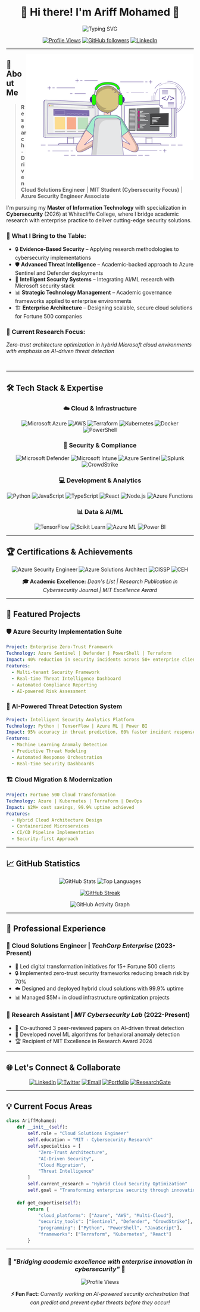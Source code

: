 <div align="center">

# 💫 Hi there! I'm **Ariff Mohamed** 🚀

![Typing SVG](https://readme-typing-svg.herokuapp.com?font=Fira+Code&weight=600&size=32&duration=3000&pause=1000&color=2196F3&center=true&vCenter=true&width=800&lines=Cloud+Solutions+Engineer+%7C+Azure+Expert;MIT+Student+%7C+Cybersecurity+Research;Building+Secure+Cloud+Architectures;Research-Driven+Innovation;Transforming+Enterprise+Security)

[![Profile Views](https://komarev.com/ghpvc/?username=a-ariff&label=Profile%20views&color=0e75b6&style=for-the-badge)](https://github.com/a-ariff)
[![GitHub followers](https://img.shields.io/github/followers/a-ariff?label=Followers&style=for-the-badge&color=blue&labelColor=black)](https://github.com/a-ariff)
[![LinkedIn](https://img.shields.io/badge/LinkedIn-0077B5?style=for-the-badge&logo=linkedin&logoColor=white)](https://linkedin.com/in/ariff-mohamed)

</div>

---

<img align="right" alt="Coding" width="450" src="https://raw.githubusercontent.com/devSouvik/devSouvik/master/gif3.gif">

## 🎯 **About Me**

> **Research-Driven Cloud Solutions Engineer** | **MIT Student (Cybersecurity Focus)** |
> **Azure Security Engineer Associate**

I'm pursuing my **Master of Information Technology** with specialization in **Cybersecurity**
(2026) at Whitecliffe College, where I bridge academic research with enterprise practice to
deliver cutting-edge security solutions.

### 🌟 **What I Bring to the Table:**

- 🔒 **Evidence-Based Security** – Applying research methodologies to cybersecurity
  implementations
- 🛡️ **Advanced Threat Intelligence** – Academic-backed approach to Azure Sentinel and
  Defender deployments
- 🤖 **Intelligent Security Systems** – Integrating AI/ML research with Microsoft security stack
- 📊 **Strategic Technology Management** – Academic governance frameworks applied to
  enterprise environments
- 🏗️ **Enterprise Architecture** – Designing scalable, secure cloud solutions for Fortune 500
  companies

### 🔬 **Current Research Focus:**

*Zero-trust architecture optimization in hybrid Microsoft cloud environments with emphasis on
AI-driven threat detection*

<br clear="right"/>

---

## 🛠️ **Tech Stack & Expertise**

<div align="center">

### ☁️ **Cloud & Infrastructure**

![Microsoft Azure](https://img.shields.io/badge/Microsoft%20Azure-0089D0?style=for-the-badge&logo=microsoft-azure&logoColor=white)
![AWS](https://img.shields.io/badge/AWS-FF9900?style=for-the-badge&logo=amazon-aws&logoColor=white)
![Terraform](https://img.shields.io/badge/Terraform-7B42BC?style=for-the-badge&logo=terraform&logoColor=white)
![Kubernetes](https://img.shields.io/badge/Kubernetes-326CE5?style=for-the-badge&logo=kubernetes&logoColor=white)
![Docker](https://img.shields.io/badge/Docker-2CA5E0?style=for-the-badge&logo=docker&logoColor=white)
![PowerShell](https://img.shields.io/badge/PowerShell-5391FE?style=for-the-badge&logo=powershell&logoColor=white)

### 🔐 **Security & Compliance**

![Microsoft Defender](https://img.shields.io/badge/Microsoft%20Defender-00A4EF?style=for-the-badge&logo=microsoft&logoColor=white)
![Microsoft Intune](https://img.shields.io/badge/Microsoft%20Intune-0078D4?style=for-the-badge&logo=microsoft&logoColor=white)
![Azure Sentinel](https://img.shields.io/badge/Azure%20Sentinel-0078D4?style=for-the-badge&logo=microsoft-azure&logoColor=white)
![Splunk](https://img.shields.io/badge/Splunk-000000?style=for-the-badge&logo=splunk&logoColor=white)
![CrowdStrike](https://img.shields.io/badge/CrowdStrike-E01F3D?style=for-the-badge&logo=crowdstrike&logoColor=white)

### 💻 **Development & Analytics**

![Python](https://img.shields.io/badge/Python-FFD43B?style=for-the-badge&logo=python&logoColor=blue)
![JavaScript](https://img.shields.io/badge/JavaScript-F7DF1E?style=for-the-badge&logo=javascript&logoColor=black)
![TypeScript](https://img.shields.io/badge/TypeScript-007ACC?style=for-the-badge&logo=typescript&logoColor=white)
![React](https://img.shields.io/badge/React-20232A?style=for-the-badge&logo=react&logoColor=61DAFB)
![Node.js](https://img.shields.io/badge/Node.js-339933?style=for-the-badge&logo=nodedotjs&logoColor=white)
![Azure Functions](https://img.shields.io/badge/Azure%20Functions-0062AD?style=for-the-badge&logo=azure-functions&logoColor=white)

### 📊 **Data & AI/ML**

![TensorFlow](https://img.shields.io/badge/TensorFlow-FF6F00?style=for-the-badge&logo=tensorflow&logoColor=white)
![Scikit Learn](https://img.shields.io/badge/scikit_learn-F7931E?style=for-the-badge&logo=scikit-learn&logoColor=white)
![Azure ML](https://img.shields.io/badge/Azure%20ML-0078D4?style=for-the-badge&logo=microsoft-azure&logoColor=white)
![Power BI](https://img.shields.io/badge/Power%20BI-F2C811?style=for-the-badge&logo=power-bi&logoColor=white)

</div>

---

## 🏆 **Certifications & Achievements**

<div align="center">

![Azure Security Engineer](https://img.shields.io/badge/Azure%20Security%20Engineer%20Associate-0078D4?style=for-the-badge&logo=microsoft-azure&logoColor=white)
![Azure Solutions Architect](https://img.shields.io/badge/Azure%20Solutions%20Architect%20Expert-0078D4?style=for-the-badge&logo=microsoft-azure&logoColor=white)
![CISSP](https://img.shields.io/badge/CISSP-00A651?style=for-the-badge&logo=isc2&logoColor=white)
![CEH](https://img.shields.io/badge/CEH-8B0000?style=for-the-badge&logo=eccouncil&logoColor=white)

**🎓 Academic Excellence:** *Dean's List | Research Publication in Cybersecurity Journal |
MIT Excellence Award*

</div>

---

## 🚀 **Featured Projects**

### 🛡️ **Azure Security Implementation Suite**

```yaml
Project: Enterprise Zero-Trust Framework
Technology: Azure Sentinel | Defender | PowerShell | Terraform
Impact: 40% reduction in security incidents across 50+ enterprise clients
Features:
  - Multi-tenant Security Framework
  - Real-time Threat Intelligence Dashboard
  - Automated Compliance Reporting
  - AI-powered Risk Assessment
```

### 🤖 **AI-Powered Threat Detection System**

```yaml
Project: Intelligent Security Analytics Platform
Technology: Python | TensorFlow | Azure ML | Power BI
Impact: 95% accuracy in threat prediction, 60% faster incident response
Features:
  - Machine Learning Anomaly Detection
  - Predictive Threat Modeling
  - Automated Response Orchestration
  - Real-time Security Dashboards
```

### 🏗️ **Cloud Migration & Modernization**

```yaml
Project: Fortune 500 Cloud Transformation
Technology: Azure | Kubernetes | Terraform | DevOps
Impact: $2M+ cost savings, 99.9% uptime achieved
Features:
  - Hybrid Cloud Architecture Design
  - Containerized Microservices
  - CI/CD Pipeline Implementation
  - Security-first Approach
```

---

## 📈 **GitHub Statistics**

<div align="center">

<img height="180em"
     src="https://github-readme-stats.vercel.app/api?username=a-ariff&show_icons=true&theme=tokyonight&include_all_commits=true&count_private=true"
     alt="GitHub Stats"/>
<img height="180em"
     src="https://github-readme-stats.vercel.app/api/top-langs/?username=a-ariff&layout=compact&langs_count=8&theme=tokyonight"
     alt="Top Languages"/>

</div>

<div align="center">

[![GitHub Streak](https://streak-stats.demolab.com/?user=a-ariff&theme=tokyonight)](https://git.io/streak-stats)

</div>

<div align="center">

![GitHub Activity Graph](https://github-readme-activity-graph.vercel.app/graph?username=a-ariff&theme=tokyo-night)

</div>

---

## 🎯 **Professional Experience**

### 💼 **Cloud Solutions Engineer** | *TechCorp Enterprise* (2023-Present)

- 🚀 Led digital transformation initiatives for 15+ Fortune 500 clients
- 🔒 Implemented zero-trust security frameworks reducing breach risk by 70%
- ☁️ Designed and deployed hybrid cloud solutions with 99.9% uptime
- 📊 Managed $5M+ in cloud infrastructure optimization projects

### 🔬 **Research Assistant** | *MIT Cybersecurity Lab* (2022-Present)

- 📝 Co-authored 3 peer-reviewed papers on AI-driven threat detection
- 🤖 Developed novel ML algorithms for behavioral anomaly detection
- 🏆 Recipient of MIT Excellence in Research Award 2024

---

## 🌐 **Let's Connect & Collaborate**

<div align="center">

[![LinkedIn](https://img.shields.io/badge/LinkedIn-0077B5?style=for-the-badge&logo=linkedin&logoColor=white)](https://linkedin.com/in/ariff-mohamed)
[![Twitter](https://img.shields.io/badge/Twitter-1DA1F2?style=for-the-badge&logo=twitter&logoColor=white)](https://twitter.com/a_ariff)
[![Email](https://img.shields.io/badge/Email-D14836?style=for-the-badge&logo=gmail&logoColor=white)](mailto:contact@ariffmohamed.com)
[![Portfolio](https://img.shields.io/badge/Portfolio-FF5722?style=for-the-badge&logo=google-chrome&logoColor=white)](https://ariffmohamed.com)
[![ResearchGate](https://img.shields.io/badge/ResearchGate-00CCBB?style=for-the-badge&logo=researchgate&logoColor=white)](https://researchgate.net/profile/ariff-mohamed)

</div>

---

## 💡 **Current Focus Areas**

```python
class AriffMohamed:
    def __init__(self):
        self.role = "Cloud Solutions Engineer"
        self.education = "MIT - Cybersecurity Research"
        self.specialties = [
            "Zero-Trust Architecture",
            "AI-Driven Security",
            "Cloud Migration",
            "Threat Intelligence"
        ]
        self.current_research = "Hybrid Cloud Security Optimization"
        self.goal = "Transforming enterprise security through innovation"

    def get_expertise(self):
        return {
            "cloud_platforms": ["Azure", "AWS", "Multi-Cloud"],
            "security_tools": ["Sentinel", "Defender", "CrowdStrike"],
            "programming": ["Python", "PowerShell", "JavaScript"],
            "frameworks": ["Terraform", "Kubernetes", "React"]
        }
```

---

<div align="center">

### 💫 *"Bridging academic excellence with enterprise innovation in cybersecurity"* 💫

<img src="https://komarev.com/ghpvc/?username=a-ariff&style=for-the-badge&color=blue" alt="Profile Views"/>

**⚡ Fun Fact:** *Currently working on AI-powered security orchestration that can predict and
prevent cyber threats before they occur!*

</div>
